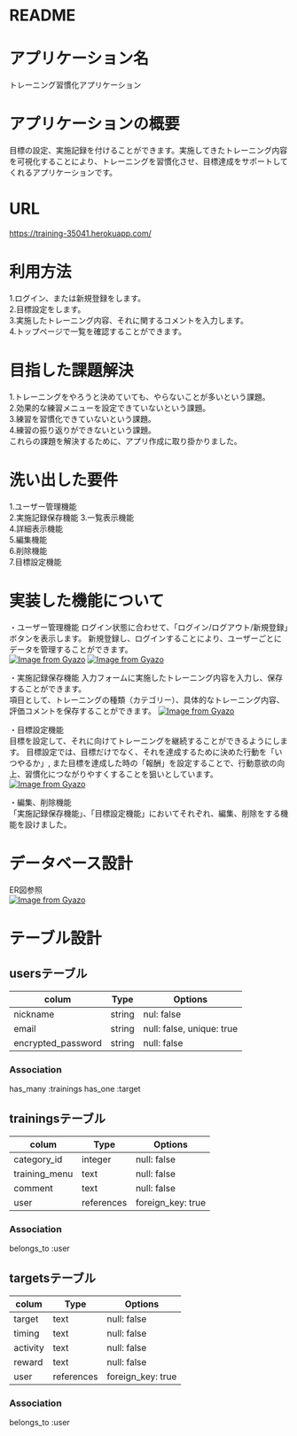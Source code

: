 # README

# アプリケーション名
トレーニング習慣化アプリケーション

# アプリケーションの概要
目標の設定、実施記録を付けることができます。実施してきたトレーニング内容を可視化することにより、トレーニングを習慣化させ、目標達成をサポートしてくれるアプリケーションです。

# URL
https://training-35041.herokuapp.com/

# 利用方法
1.ログイン、または新規登録をします。  
2.目標設定をします。  
3.実施したトレーニング内容、それに関するコメントを入力します。  
4.トップページで一覧を確認することができます。  

# 目指した課題解決
1.トレーニングをやろうと決めていても、やらないことが多いという課題。  
2.効果的な練習メニューを設定できていないという課題。  
3.練習を習慣化できていないという課題。  
4.練習の振り返りができないという課題。  
これらの課題を解決するために、アプリ作成に取り掛かりました。  
  
# 洗い出した要件
1.ユーザー管理機能  
2.実施記録保存機能 
3.一覧表示機能  
4.詳細表示機能  
5.編集機能  
6.削除機能  
7.目標設定機能  
  
# 実装した機能について
・ユーザー管理機能
ログイン状態に合わせて、「ログイン/ログアウト/新規登録」ボタンを表示します。
新規登録し、ログインすることにより、ユーザーごとにデータを管理することができます。  
[![Image from Gyazo](https://i.gyazo.com/173fba7a44588153a497d3955c3beb0b.png)](https://gyazo.com/173fba7a44588153a497d3955c3beb0b)
[![Image from Gyazo](https://i.gyazo.com/46ad98cf9366ae95b9cee0f26e4238fa.png)](https://gyazo.com/46ad98cf9366ae95b9cee0f26e4238fa)  
  
・実施記録保存機能
入力フォームに実施したトレーニング内容を入力し、保存することができます。  
項目として、トレーニングの種類（カテゴリー）、具体的なトレーニング内容、評価コメントを保存することができます。
[![Image from Gyazo](https://i.gyazo.com/0b4e652a21bad51152f5ab2105f8b4fa.gif)](https://gyazo.com/0b4e652a21bad51152f5ab2105f8b4fa)
  
・目標設定機能  
目標を設定して、それに向けてトレーニングを継続することができるようにします。 目標設定では、目標だけでなく、それを達成するために決めた行動を「いつやるか」,
また目標を達成した時の「報酬」を設定することで、行動意欲の向上、習慣化につながりやすくすることを狙いとしています。  
[![Image from Gyazo](https://i.gyazo.com/982459d9241a9e1567823f319712e481.gif)](https://gyazo.com/982459d9241a9e1567823f319712e481)
  
・編集、削除機能  
「実施記録保存機能」、「目標設定機能」においてそれぞれ、編集、削除をする機能を設けました。  
  
# データベース設計
ER図参照  
[![Image from Gyazo](https://i.gyazo.com/6b36e47c50198d27ab594148242370a4.png)](https://gyazo.com/6b36e47c50198d27ab594148242370a4)

# テーブル設計

## usersテーブル

|colum               | Type    | Options                   |
| -------------------|-------- |-------------------------- |
| nickname           | string  | nul: false                |
| email              | string  | null: false, unique: true |
| encrypted_password | string  | null: false               |


### Association
has_many :trainings
has_one :target

## trainingsテーブル

|colum                 | Type       | Options           |
| ---------------------|----------- |------------------ |
| category_id          | integer    | null: false       |
| training_menu        | text       | null: false       |
| comment              | text       | null: false       |
| user                 | references | foreign_key: true |
 
### Association
belongs_to :user

## targetsテーブル
|colum      | Type       | Options           |
| ----------| -----------|-------------------|
| target    | text       | null: false       |
| timing    | text       | null: false       |
| activity  | text       | null: false       |
| reward    | text       | null: false       |
| user      | references | foreign_key: true |

### Association
belongs_to :user